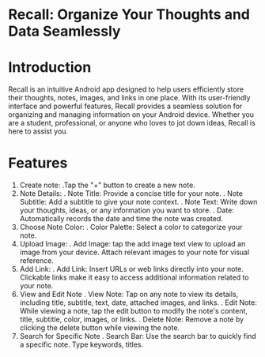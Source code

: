 # Recall: Organize Your Thoughts and Data Seamlessly
# Introduction
Recall is an intuitive Android app designed to help users efficiently store their thoughts, notes, images, and links in one place. With its user-friendly interface and powerful features, Recall provides a seamless solution for organizing and managing information on your Android device. Whether you are a student, professional, or anyone who loves to jot down ideas, Recall is here to assist you.
# Features
 1. Create note: 
.Tap the "+" button to create a new note.
2. Note Details: 
. Note Title: Provide a concise title for your note.
. Note Subtitle: Add a subtitle to give your note context.
. Note Text: Write down your thoughts, ideas, or any information you want to store.
. Date: Automatically records the date and time the note was created.
 3. Choose Note Color:
. Color Palette: Select a color to categorize your note.
 4. Upload Image:
. Add Image: tap the add image text view to upload an image from your device. Attach relevant images to your note for visual reference.
 5. Add Link:
. Add Link: Insert URLs or web links directly into your note. Clickable links make it easy to access additional information related to your note.
6. View and Edit Note
. View Note: Tap on any note to view its details, including title, subtitle, text, date, attached images, and links.
. Edit Note: While viewing a note, tap the edit button to modify the note's content, title, subtitle, color, images, or links.
. Delete Note: Remove a note by clicking the delete button while viewing the note.
 7. Search for Specific Note
. Search Bar: Use the search bar to quickly find a specific note. Type keywords, titles.
